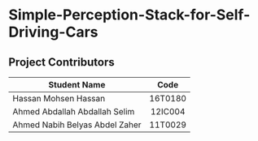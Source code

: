 # Simple-Perception-Stack-for-Self-Driving-Cars

## Project Contributors

| Student Name    |      Code     |  
|----------|:-------------:|
| Hassan Mohsen Hassan |  16T0180 | 
| Ahmed Abdallah Abdallah Selim |  12IC004 |
| Ahmed Nabih Belyas Abdel Zaher  | 11T0029 | 
